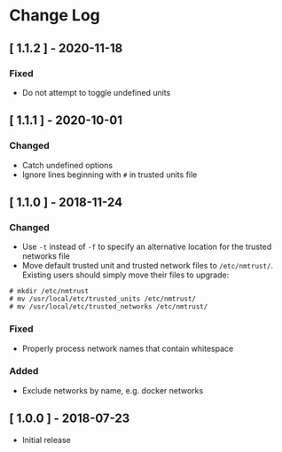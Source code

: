 # Change Log


## [ 1.1.2 ] - 2020-11-18

### Fixed

- Do not attempt to toggle undefined units


## [ 1.1.1 ] - 2020-10-01

### Changed

- Catch undefined options
- Ignore lines beginning with `#` in trusted units file

## [ 1.1.0 ] - 2018-11-24

### Changed

- Use `-t` instead of `-f` to specify an alternative location for the trusted networks file
- Move default trusted unit and trusted network files to `/etc/nmtrust/`. Existing users should simply move their files to upgrade:
```
# mkdir /etc/nmtrust
# mv /usr/local/etc/trusted_units /etc/nmtrust/
# mv /usr/local/etc/trusted_networks /etc/nmtrust/
```

### Fixed

- Properly process network names that contain whitespace

### Added

- Exclude networks by name, e.g. docker networks


## [ 1.0.0 ] - 2018-07-23

- Initial release
